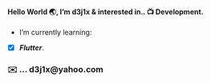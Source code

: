 <h4>Hello World 🌏, I’m d3j1x & interested in.. 📺 Development.</h4> 

- I’m currently learning:

- [x] ***Flutter***.

<h3>✉️ ... d3j1x@yahoo.com</h3> 


<!---
d3j1x/d3j1x is a ✨ special ✨ repository because its `README.md` (this file) appears on your GitHub profile.
You can click the Preview link to take a look at your changes.
--->

